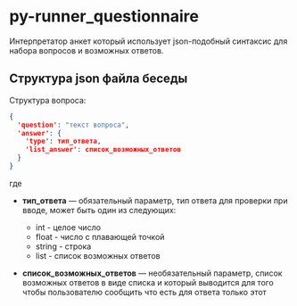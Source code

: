 # py-runner_questionnaire

Интерпретатор анкет который использует json-подобный синтаксис для набора вопросов и возможных ответов.

## Структура json файла беседы

Структура вопроса:

```json
{
  'question': "текст вопроса",
  'answer': {
    'type': тип_ответа,
    'list_answer': список_возможных_ответов
  }
}
```


где

* **тип_ответа** — обязательный параметр, тип ответа для проверки при вводе, может быть один из следующих:
    * int - целое число
    * float - число с плавающей точкой
    * string - строка
    * list - список возможных ответов

* **список_возможных_ответов** — необязательный параметр, список возможных ответов в виде списка и который выводится для того 
чтобы пользователю сообщить что есть для ответа только этот
